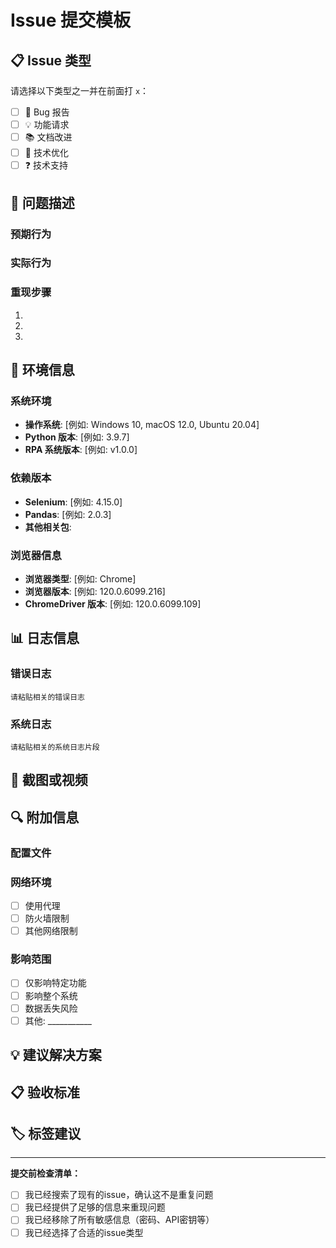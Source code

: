 # Issue 提交模板

## 📋 Issue 类型
请选择以下类型之一并在前面打 `x`：

- [ ] 🐛 Bug 报告
- [ ] 💡 功能请求
- [ ] 📚 文档改进
- [ ] 🔧 技术优化
- [ ] ❓ 技术支持

## 📝 问题描述

### 预期行为
<!-- 详细描述您期望的行为 -->

### 实际行为
<!-- 详细描述实际发生的行为 -->

### 重现步骤
<!-- 请提供详细的步骤来重现问题 -->
1. 
2. 
3. 

## 🔧 环境信息

### 系统环境
- **操作系统**: [例如: Windows 10, macOS 12.0, Ubuntu 20.04]
- **Python 版本**: [例如: 3.9.7]
- **RPA 系统版本**: [例如: v1.0.0]

### 依赖版本
- **Selenium**: [例如: 4.15.0]
- **Pandas**: [例如: 2.0.3]
- **其他相关包**: 

### 浏览器信息
- **浏览器类型**: [例如: Chrome]
- **浏览器版本**: [例如: 120.0.6099.216]
- **ChromeDriver 版本**: [例如: 120.0.6099.109]

## 📊 日志信息

### 错误日志
```
请粘贴相关的错误日志
```

### 系统日志
```
请粘贴相关的系统日志片段
```

## 📸 截图或视频
<!-- 如果适用，请添加截图或视频来帮助解释问题 -->

## 🔍 附加信息

### 配置文件
<!-- 如果相关，请提供配置文件的相关部分（请移除敏感信息） -->

### 网络环境
- [ ] 使用代理
- [ ] 防火墙限制
- [ ] 其他网络限制

### 影响范围
- [ ] 仅影响特定功能
- [ ] 影响整个系统
- [ ] 数据丢失风险
- [ ] 其他: ___________

## 💡 建议解决方案
<!-- 如果您有任何建议的解决方案，请在此描述 -->

## 📋 验收标准
<!-- 描述什么条件下可以认为这个issue已经解决 -->

## 🏷️ 标签建议
<!-- 建议的标签，例如: bug, enhancement, documentation, help wanted -->

---

**提交前检查清单：**
- [ ] 我已经搜索了现有的issue，确认这不是重复问题
- [ ] 我已经提供了足够的信息来重现问题
- [ ] 我已经移除了所有敏感信息（密码、API密钥等）
- [ ] 我已经选择了合适的issue类型